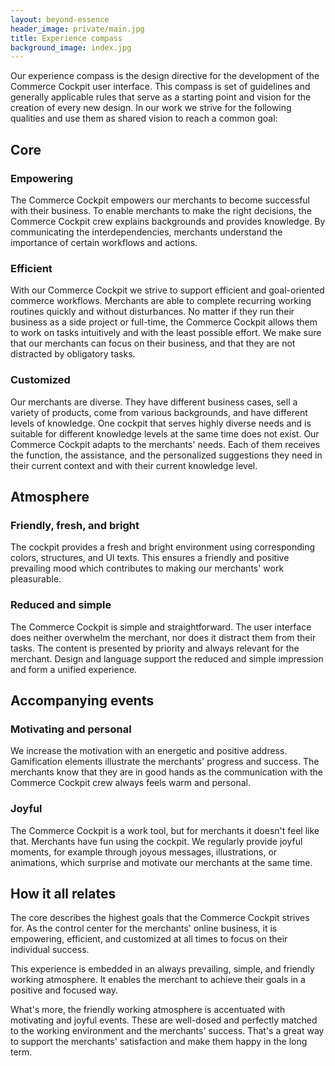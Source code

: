 ```yaml
---
layout: beyond-essence
header_image: private/main.jpg
title: Experience compass
background_image: index.jpg
---
```


Our experience compass is the design directive for the development of the Commerce Cockpit user interface.
This compass is set of guidelines and generally applicable rules that serve as a starting point and vision for the creation of every new design.
In our work we strive for the following qualities and use them as shared vision to reach a common goal:

## Core

### Empowering

The Commerce Cockpit empowers our merchants to become successful with their business.
To enable merchants to make the right decisions, the Commerce Cockpit crew explains backgrounds and provides knowledge.
By communicating the interdependencies, merchants understand the importance of certain workflows and actions.

### Efficient

With our Commerce Cockpit we strive to support efficient and goal-oriented commerce workflows.
Merchants are able to complete recurring working routines quickly and without disturbances.
No matter if they run their business as a side project or full-time, the Commerce Cockpit allows them to work on tasks intuitively and with the least possible effort.
We make sure that our merchants can focus on their business, and that they are not distracted by obligatory tasks.

### Customized

Our merchants are diverse.
They have different business cases, sell a variety of products, come from various backgrounds, and have different levels of knowledge.
One cockpit that serves highly diverse needs and is suitable for different knowledge levels at the same time does not exist.
Our Commerce Cockpit adapts to the merchants' needs.
Each of them receives the function, the assistance, and the personalized suggestions they need in their current context and with their current knowledge level.

## Atmosphere

### Friendly, fresh, and bright

The cockpit provides a fresh and bright environment using corresponding colors, structures, and UI texts.
This ensures a friendly and positive prevailing mood which contributes to making our merchants' work pleasurable.

### Reduced and simple

The Commerce Cockpit is simple and straightforward.
The user interface does neither overwhelm the merchant, nor does it distract them from their tasks.
The content is presented by priority and always relevant for the merchant.
Design and language support the reduced and simple impression and form a unified experience. 

## Accompanying events

### Motivating and personal

We increase the motivation with an energetic and positive address.
Gamification elements illustrate the merchants' progress and success.
The merchants know that they are in good hands as the communication with the Commerce Cockpit crew always feels warm and personal.

### Joyful

The Commerce Cockpit is a work tool, but for merchants it doesn't feel like that.
Merchants have fun using the cockpit.
We regularly provide joyful moments, for example through joyous messages, illustrations, or animations, which surprise and motivate our merchants at the same time.

## How it all relates

The core describes the highest goals that the Commerce Cockpit strives for.
As the control center for the merchants' online business, it is empowering, efficient, and customized at all times to focus on their individual success.

This experience is embedded in an always prevailing, simple, and friendly working atmosphere.
It enables the merchant to achieve their goals in a positive and focused way.

What's more, the friendly working atmosphere is accentuated with motivating and joyful events.
These are well-dosed and perfectly matched to the working environment and the merchants' success.
That's a great way to support the merchants' satisfaction and make them happy in the long term. 